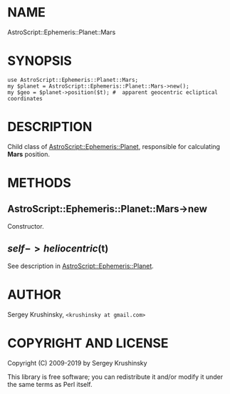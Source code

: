 # NAME

AstroScript::Ephemeris::Planet::Mars

# SYNOPSIS

    use AstroScript::Ephemeris::Planet::Mars;
    my $planet = AstroScript::Ephemeris::Planet::Mars->new();
    my $geo = $planet->position($t); #  apparent geocentric ecliptical coordinates

# DESCRIPTION

Child class of [AstroScript::Ephemeris::Planet](https:/github.com/skrushinsky/astroscript/docs/AstroScript/Ephemeris/Planet.md), responsible for calculating
**Mars** position.

# METHODS

## AstroScript::Ephemeris::Planet::Mars->new

Constructor.

## $self->heliocentric($t)

See description in [AstroScript::Ephemeris::Planet](https:/github.com/skrushinsky/astroscript/docs/AstroScript/Ephemeris/Planet.md).

# AUTHOR

Sergey Krushinsky, `<krushinsky at gmail.com>`

# COPYRIGHT AND LICENSE

Copyright (C) 2009-2019 by Sergey Krushinsky

This library is free software; you can redistribute it and/or modify
it under the same terms as Perl itself.